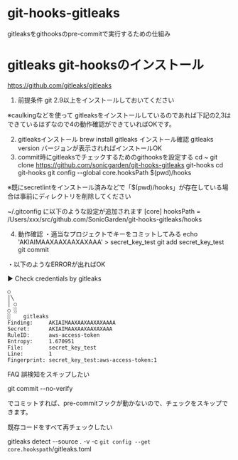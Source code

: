 # git-hooks-gitleaks

gitleaksをgithooksのpre-commitで実行するための仕組み

# gitleaks git-hooksのインストール

https://github.com/gitleaks/gitleaks
1.  前提条件
git 2.9以上をインストールしておいてください

※caulkingなどを使って gitleaksをインストールしているのであれば下記の2,3はできているはずなので4の動作確認ができていればOKです。

2. gitleaksインストール
brew install gitleaks
インストール確認
gitleaks version
バージョンが表示されればインストールOK
3. commit時にgitleaksでチェックするためのgithooksを設定する
cd ~
git clone https://github.com/sonicgarden/git-hooks-gitleaks git-hooks
cd git-hooks
git config --global core.hooksPath $(pwd)/hooks

※既にsecretlintをインストール済みなどで「$(pwd)/hooks」が存在している場合は事前にディレクトリを削除してください

~/.gitconfig に以下のような設定が追加されます
[core]
   hooksPath = /Users/xxx/src/github.com/SonicGarden/git-hooks-gitleaks/hooks

4. 動作確認
・適当なプロジェクトでキーをコミットしてみる
echo 'AKIAIMAAXAAXAAXAXAAA' > secret_key_test
git add secret_key_test
git commit

・以下のようなERRORが出ればOK
    
▶ Check credentials by gitleaks
    
    ○
    │╲
    │ ○
    ○ ░
    ░    gitleaks    
    Finding:     AKIAIMAAXAAXAAXAXAAAA
    Secret:      AKIAIMAAXAAXAAXAXAAA
    RuleID:      aws-access-token
    Entropy:     1.670951
    File:        secret_key_test
    Line:        1
    Fingerprint: secret_key_test:aws-access-token:1


FAQ
誤検知をスキップしたい

git commit --no-verify

でコミットすれば、pre-commitフックが動かないので、チェックをスキップできます。

既存コードをすべて再チェックしたい

gitleaks detect --source . -v -c `git config --get core.hookspath`/gitleaks.toml

